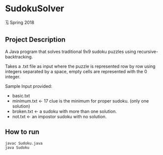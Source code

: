 # SudokuSolver

🗓 Spring 2018

## Project Description

A Java program that solves traditional 9x9 sudoku puzzles using recursive-backtracking.

Takes a .txt file as input where the puzzle is represented row by row using integers separated by a space, empty cells are represented with the 0 integer.

Sample Input provided:

- basic.txt
- minimum.txt ← 17 clue is the minimum for proper sudoku. (only one solution)
- broken.txt ← a sudoku with more than one solution.
- not.txt ← an impostor sudoku with no solution.

## How to run

```bash
javac Sudoku.java
java Sudoku
```